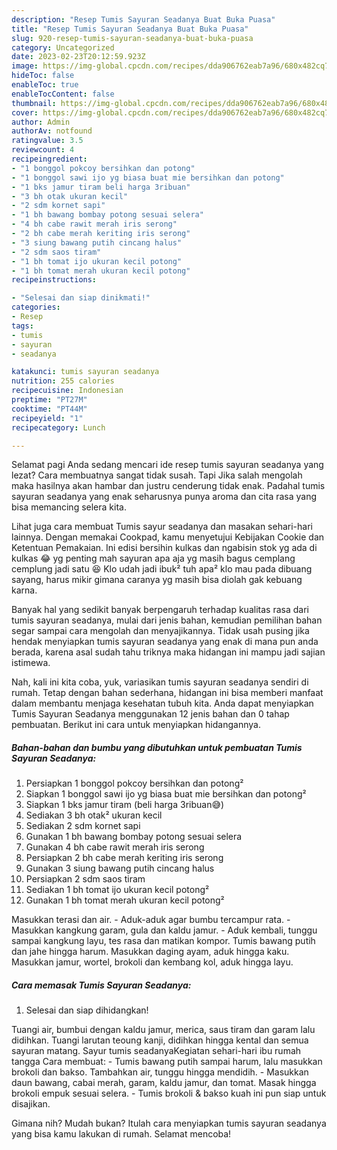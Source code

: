 ```yaml
---
description: "Resep Tumis Sayuran Seadanya Buat Buka Puasa"
title: "Resep Tumis Sayuran Seadanya Buat Buka Puasa"
slug: 920-resep-tumis-sayuran-seadanya-buat-buka-puasa
category: Uncategorized
date: 2023-02-23T20:12:59.923Z
image: https://img-global.cpcdn.com/recipes/dda906762eab7a96/680x482cq70/tumis-sayuran-seadanya-foto-resep-utama.jpg
hideToc: false
enableToc: true
enableTocContent: false
thumbnail: https://img-global.cpcdn.com/recipes/dda906762eab7a96/680x482cq70/tumis-sayuran-seadanya-foto-resep-utama.jpg
cover: https://img-global.cpcdn.com/recipes/dda906762eab7a96/680x482cq70/tumis-sayuran-seadanya-foto-resep-utama.jpg
author: Admin
authorAv: notfound
ratingvalue: 3.5
reviewcount: 4
recipeingredient:
- "1 bonggol pokcoy bersihkan dan potong"
- "1 bonggol sawi ijo yg biasa buat mie bersihkan dan potong"
- "1 bks jamur tiram beli harga 3ribuan"
- "3 bh otak ukuran kecil"
- "2 sdm kornet sapi"
- "1 bh bawang bombay potong sesuai selera"
- "4 bh cabe rawit merah iris serong"
- "2 bh cabe merah keriting iris serong"
- "3 siung bawang putih cincang halus"
- "2 sdm saos tiram"
- "1 bh tomat ijo ukuran kecil potong"
- "1 bh tomat merah ukuran kecil potong"
recipeinstructions:

- "Selesai dan siap dinikmati!"
categories:
- Resep
tags:
- tumis
- sayuran
- seadanya

katakunci: tumis sayuran seadanya 
nutrition: 255 calories
recipecuisine: Indonesian
preptime: "PT27M"
cooktime: "PT44M"
recipeyield: "1"
recipecategory: Lunch

---
```



Selamat pagi Anda sedang mencari ide resep tumis sayuran seadanya yang lezat? Cara membuatnya sangat tidak susah. Tapi Jika salah mengolah maka hasilnya akan hambar dan justru cenderung tidak enak. Padahal tumis sayuran seadanya yang enak seharusnya punya aroma dan cita rasa yang bisa memancing selera kita.


Lihat juga cara membuat Tumis sayur seadanya dan masakan sehari-hari lainnya. Dengan memakai Cookpad, kamu menyetujui Kebijakan Cookie dan Ketentuan Pemakaian. Ini edisi bersihin kulkas dan ngabisin stok yg ada di kulkas 😂 yg penting mah sayuran apa aja yg masih bagus cemplang cemplung jadi satu 😆 Klo udah jadi ibuk² tuh apa² klo mau pada dibuang sayang, harus mikir gimana caranya yg masih bisa diolah gak kebuang karna.

Banyak hal yang sedikit banyak berpengaruh terhadap kualitas rasa dari tumis sayuran seadanya, mulai dari jenis bahan, kemudian pemilihan bahan segar sampai cara mengolah dan menyajikannya. Tidak usah pusing jika hendak menyiapkan tumis sayuran seadanya yang enak di mana pun anda berada, karena asal sudah tahu triknya maka hidangan ini mampu jadi sajian istimewa.


Nah, kali ini kita coba, yuk, variasikan tumis sayuran seadanya sendiri di rumah. Tetap dengan bahan sederhana, hidangan ini bisa memberi manfaat dalam membantu menjaga kesehatan tubuh kita. Anda dapat menyiapkan Tumis Sayuran Seadanya menggunakan 12 jenis bahan dan 0 tahap pembuatan. Berikut ini cara untuk menyiapkan hidangannya.

<!--inarticleads1-->

##### Bahan-bahan dan bumbu yang dibutuhkan untuk pembuatan Tumis Sayuran Seadanya:

1. Persiapkan 1 bonggol pokcoy bersihkan dan potong²
1. Siapkan 1 bonggol sawi ijo yg biasa buat mie bersihkan dan potong²
1. Siapkan 1 bks jamur tiram (beli harga 3ribuan😅)
1. Sediakan 3 bh otak² ukuran kecil
1. Sediakan 2 sdm kornet sapi
1. Gunakan 1 bh bawang bombay potong sesuai selera
1. Gunakan 4 bh cabe rawit merah iris serong
1. Persiapkan 2 bh cabe merah keriting iris serong
1. Gunakan 3 siung bawang putih cincang halus
1. Persiapkan 2 sdm saos tiram
1. Sediakan 1 bh tomat ijo ukuran kecil potong²
1. Gunakan 1 bh tomat merah ukuran kecil potong²


Masukkan terasi dan air. - Aduk-aduk agar bumbu tercampur rata. - Masukkan kangkung garam, gula dan kaldu jamur. - Aduk kembali, tunggu sampai kangkung layu, tes rasa dan matikan kompor. Tumis bawang putih dan jahe hingga harum. Masukkan daging ayam, aduk hingga kaku. Masukkan jamur, wortel, brokoli dan kembang kol, aduk hingga layu. 

<!--inarticleads2-->

##### Cara memasak Tumis Sayuran Seadanya:


1. Selesai dan siap dihidangkan!

Tuangi air, bumbui dengan kaldu jamur, merica, saus tiram dan garam lalu didihkan. Tuangi larutan teoung kanji, didihkan hingga kental dan semua sayuran matang. Sayur tumis seadanyaKegiatan sehari-hari ibu rumah tangga Cara membuat: - Tumis bawang putih sampai harum, lalu masukkan brokoli dan bakso. Tambahkan air, tunggu hingga mendidih. - Masukkan daun bawang, cabai merah, garam, kaldu jamur, dan tomat. Masak hingga brokoli empuk sesuai selera. - Tumis brokoli &amp; bakso kuah ini pun siap untuk disajikan. 

Gimana nih? Mudah bukan? Itulah cara menyiapkan tumis sayuran seadanya yang bisa kamu lakukan di rumah. Selamat mencoba!
